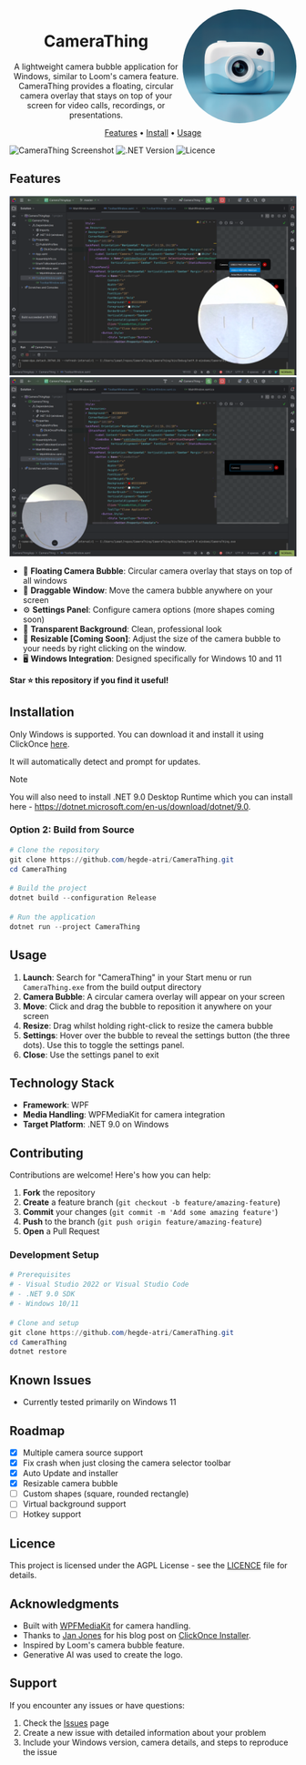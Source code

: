 ﻿<img src="./media/CameraThing.png" alt="CameraThing Logo" width="200" align="right" style="border-radius: 50%;"/>
<h1 align="center">CameraThing</h1>
<p align="center">A lightweight camera bubble application for Windows, similar to Loom's camera feature. CameraThing provides a floating, circular camera overlay that stays on top of your screen for video calls, recordings, or presentations.</p>
<p align="center">
  <a href="#features">Features</a> •
  <a href="#installation">Install</a> •
  <a href="#usage">Usage</a>
</p>




![CameraThing Screenshot](https://img.shields.io/badge/Platform-Windows-blue)
![.NET Version](https://img.shields.io/badge/.NET-9.0-purple)
![Licence](https://img.shields.io/badge/license-AGPL--v3-green)

## Features

![Preview 1](./media/preview1.png)
![Preview 2](./media/preview2.png)

- 🎥 **Floating Camera Bubble**: Circular camera overlay that stays on top of all windows
- 🔄 **Draggable Window**: Move the camera bubble anywhere on your screen
- ⚙️ **Settings Panel**: Configure camera options (more shapes coming soon)
- 🎯 **Transparent Background**: Clean, professional look
- 📐 **Resizable [Coming Soon]**: Adjust the size of the camera bubble to your needs by right clicking on the window.
- 🖥️ **Windows Integration**: Designed specifically for Windows 10 and 11

**Star ⭐ this repository if you find it useful!**

## Installation

Only Windows is supported. You can download it and install it using ClickOnce [here](https://hegde-atri.github.io/CameraThing/CameraThing.application).

It will automatically detect and prompt for updates.


> [!NOTE]
> You will also need to install .NET 9.0 Desktop Runtime which you can install here - https://dotnet.microsoft.com/en-us/download/dotnet/9.0. 

### Option 2: Build from Source

```powershell
# Clone the repository
git clone https://github.com/hegde-atri/CameraThing.git
cd CameraThing

# Build the project
dotnet build --configuration Release

# Run the application
dotnet run --project CameraThing
```

## Usage

1. **Launch**: Search for "CameraThing" in your Start menu or run `CameraThing.exe` from the build output directory
2. **Camera Bubble**: A circular camera overlay will appear on your screen
3. **Move**: Click and drag the bubble to reposition it anywhere on your screen
4. **Resize**: Drag whilst holding right-click to resize the camera bubble
5. **Settings**: Hover over the bubble to reveal the settings button (the three dots). Use this to toggle the settings panel.
6. **Close**: Use the settings panel to exit

## Technology Stack

- **Framework**: WPF
- **Media Handling**: WPFMediaKit for camera integration
- **Target Platform**: .NET 9.0 on Windows

## Contributing

Contributions are welcome! Here's how you can help:

1. **Fork** the repository
2. **Create** a feature branch (`git checkout -b feature/amazing-feature`)
3. **Commit** your changes (`git commit -m 'Add some amazing feature'`)
4. **Push** to the branch (`git push origin feature/amazing-feature`)
5. **Open** a Pull Request

### Development Setup

```powershell
# Prerequisites
# - Visual Studio 2022 or Visual Studio Code
# - .NET 9.0 SDK
# - Windows 10/11

# Clone and setup
git clone https://github.com/hegde-atri/CameraThing.git
cd CameraThing
dotnet restore
```

## Known Issues

- Currently tested primarily on Windows 11

## Roadmap

- [X] Multiple camera source support
- [X] Fix crash when just closing the camera selector toolbar
- [X] Auto Update and installer
- [X] Resizable camera bubble
- [ ] Custom shapes (square, rounded rectangle)
- [ ] Virtual background support
- [ ] Hotkey support

## Licence

This project is licensed under the AGPL License - see the [LICENCE](LICENCE) file for details.

## Acknowledgments

- Built with [WPFMediaKit](https://github.com/jerometerry/wpfmediakit) for camera handling.
- Thanks to [Jan Jones](https://github.com/jjonescz) for his blog post on [ClickOnce Installer](https://janjones.me/posts/clickonce-installer-build-publish-github/).
- Inspired by Loom's camera bubble feature.
- Generative AI was used to create the logo.

## Support

If you encounter any issues or have questions:

1. Check the [Issues](https://github.com/hegde-atri/CameraThing/issues) page
2. Create a new issue with detailed information about your problem
3. Include your Windows version, camera details, and steps to reproduce the issue